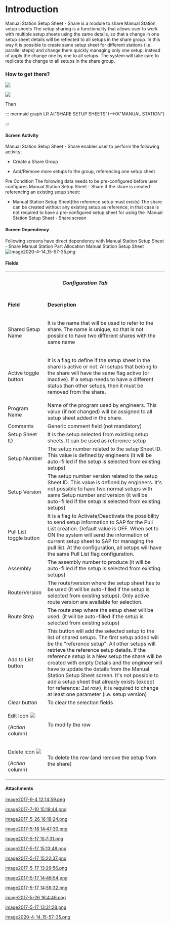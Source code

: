 # Introduction

Manual Station Setup Sheet - Share is a module to share Manual Station setup sheets
The setup sharing is a functionality that allows user to work with multiple setup sheets using the same details, so that a change in one setup sheet details will be reflected to all setups in the share group.
In this way it is possible to create same setup sheet for different stations (i.e. parallel steps) and change them quickly managing only one setup, instead of apply the change one by one to all setups. The system will take care to replicate the change to all setups in the share group.



### How to get there?



![](/.attachments/29919218.png)


![](https://outlook.office.com/owa/service.svc/s/GetFileAttachment?id=AAMkADExMjFjZTNkLWZiOGUtNGFlYS05NWU0LWU5M2FhYjBmYTUyYgBGAAAAAAAiGz%2BeOmYgRrb1RTb9VVmcBwCIN5DvWZyASqruYNutWaD%2FAAAAAAEJAACIN5DvWZyASqruYNutWaD%2FAAD6yzO%2BAAABEgAQAFBq4B1oX0BJnF%2FpXm2fZLk%3D&X-OWA-CANARY=GVCsri09DkimSx2oMiHPOyA48mlE5dQYRyycHtBABOzROY6d0LF43MDcXfDRVTWnHWsDDmKDnwo.&isImagePreview=True)



Then



::: mermaid
graph LR
A("SHARE SETUP SHEETS")-->0("MANUAL STATION")

:::


#### Screen Activity


Manual Station Setup Sheet - Share enables user to perform the following activity:

- Create a Share Group

- Add/Remove more setups to the group, referencing one setup sheet

Pre Condition
The following data needs to be pre-configured before user configures 
Manual Station Setup Sheet - Share if the share is created referencing an existing setup sheet:
- Manual Station
Setup Sheet(the reference setup must exists) The share can be created without any existing setup as reference, in that case is not required to have a pre-configured setup sheet for using the 
Manual Station Setup Sheet - Share screen

#### Screen Dependency


Following screens have direct dependency with 
Manual Station Setup Sheet - Share
Manual Station Part Allocation
Manual Station Setup Sheet
![image2020-4-14_15-57-35.png](/.attachments/69632084.png)





#### Fields



<table class="confluenceTable"><colgroup><col /><col /></colgroup><tbody><tr><td style="text-align: center;" colspan="2" class="confluenceTd"><h5 id="ManualStationSetupSheetShare(4.2)-ConfigurationTab"><strong>Configuration Tab</strong></h5></td></tr><tr><td class="highlight confluenceTd"><p><strong>Field </strong></p></td><td class="highlight confluenceTd"><p><strong>Description</strong></p></td></tr><tr><td class="confluenceTd"><p>Shared Setup Name</p></td><td class="confluenceTd"><p>It is the name that will be used to refer to the share. The name is unique, so that is not possible to have two different shares with the same name</p></td></tr><tr><td class="confluenceTd"><p>Active toggle button</p></td><td class="confluenceTd"><p>It is a flag to define if the setup sheet in the share is active or not. All setups that belong to the share will have the same flag active (or inactive). If a setup needs to have a different status than other setups, then it must be removed from the share.</p></td></tr><tr><td colspan="1" class="confluenceTd">Program Name</td><td colspan="1" class="confluenceTd">Name of the program used by engineers. This value (if not changed) will be assigned to all setup sheet added in the share.</td></tr><tr><td colspan="1" class="confluenceTd">Comments</td><td colspan="1" class="confluenceTd">Generic comment field (not mandatory)</td></tr><tr><td colspan="1" class="confluenceTd">Setup Sheet ID</td><td colspan="1" class="confluenceTd">It is the setup selected from existing setup sheets. It can be used as reference setup</td></tr><tr><td class="confluenceTd">Setup Number</td><td class="confluenceTd">The setup number related to the setup Sheet ID. This value is defined by engineers<span> (it will be auto-filled if the setup is selected from existing setups)</span></td></tr><tr><td class="confluenceTd">Setup Version</td><td class="confluenceTd">The setup number version related <span>to the setup Sheet ID. This value is defined by engineers. It's not possible to have two normal setups with same Setup number and version<span> (it will be auto-filled if the setup is selected from existing setups)</span></span></td></tr><tr><td colspan="1" class="confluenceTd">Pull List toggle button</td><td colspan="1" class="confluenceTd">It is a flag to Activate/Deactivate the possibility to send setup information to SAP for the Pull List creation. Default value is OFF. When set to ON the system will send the information of current setup sheet to SAP for managing the pull list. At the configuration, all setups will have the same Pull List flag configuration.</td></tr><tr><td colspan="1" class="confluenceTd">Assembly</td><td colspan="1" class="confluenceTd">The assembly number to produce<span> (it will be auto-filled if the setup is selected from existing setups)</span></td></tr><tr><td colspan="1" class="confluenceTd">Route/Version</td><td colspan="1" class="confluenceTd"><span><span>The route/version where the setup sheet has to be used<span> (it will be auto-filled if the setup is selected from existing setups). </span></span></span>Only active route version are available for selection.</td></tr><tr><td colspan="1" class="confluenceTd">Route Step</td><td colspan="1" class="confluenceTd"><span>The route step where the setup sheet will be used.<span> (it will be auto-filled if the setup is selected from existing setups)</span></span></td></tr><tr><td colspan="1" class="confluenceTd">Add to List button</td><td colspan="1" class="confluenceTd">This button will add the selected setup to the list of shared setups. The first setup added will be the "reference setup". All other setups will retrieve the reference setup details. If the reference setup is a New setup the share will be created with empty Details and the engineer will have to update the details from the Manual Station Setup Sheet screen. <span>It's not possible to add a setup sheet that already exists (except for reference: </span><em>1st row</em><span>), it is required to change at least one parameter (i.e. setup version)</span></td></tr><tr><td colspan="1" class="confluenceTd">Clear button</td><td colspan="1" class="confluenceTd"><span>To clear the selection fields</span></td></tr><tr><td colspan="1" class="confluenceTd"><p><span>Edit Icon </span><span class="confluence-embedded-file-wrapper"><img class="confluence-embedded-image confluence-external-resource" src="download/attachments/17236042/97561897811805612654" data-image-src="http://usplnd0wiki01:8090/download/attachments/17236042/image2017-7-10+15%3A8%3A27.png?version=1&modificationDate=1499692107182" /></span></p><p><span>(</span><em>Action</em><span> column)</span></p></td><td colspan="1" class="confluenceTd"><span>To modify the row</span></td></tr><tr><td colspan="1" class="confluenceTd"><p><span>Delete icon </span><span class="confluence-embedded-file-wrapper"><img class="confluence-embedded-image confluence-external-resource" src="download/attachments/17236042/50176344203671522206" data-image-src="http://usplnd0wiki01:8090/download/attachments/17236042/image2017-7-10+15%3A9%3A10.png?version=1&modificationDate=1499692149823" /></span></p><p><span>(</span><em>Action</em><span> column)</span></p></td><td colspan="1" class="confluenceTd"><span>To delete the row (and remove the setup from the share)</span></td></tr></tbody></table>






#### Attachments

[image2017-9-4 12:14:59.png](/.attachments/29919218.png)
[image2017-7-10 15:19:44.png](/.attachments/29919219.png)
[image2017-5-26 16:18:24.png](/.attachments/29919220.png)
[image2017-5-18 14:47:30.png](/.attachments/29919221.png)
[image2017-5-17 15:7:31.png](/.attachments/29919222.png)
[image2017-5-17 15:13:48.png](/.attachments/29919223.png)
[image2017-5-17 15:22:37.png](/.attachments/29919224.png)
[image2017-5-17 13:29:56.png](/.attachments/29919225.png)
[image2017-5-17 14:46:54.png](/.attachments/29919226.png)
[image2017-5-17 14:59:32.png](/.attachments/29919227.png)
[image2017-5-26 16:4:46.png](/.attachments/29919228.png)
[image2017-5-17 13:31:28.png](/.attachments/29919229.png)
[image2020-4-14_15-57-35.png](/.attachments/69632084.png)
